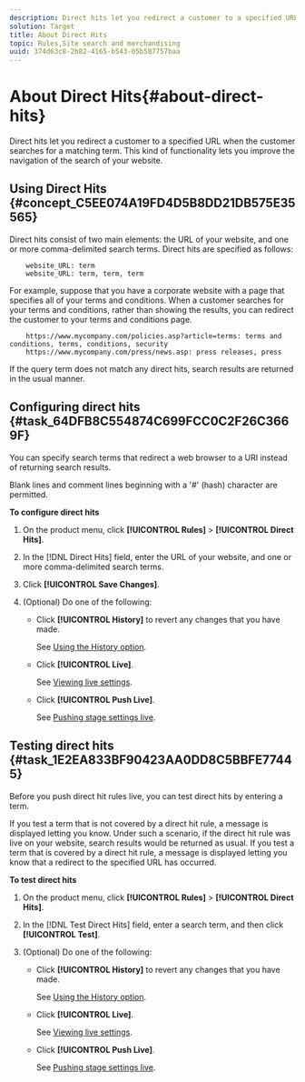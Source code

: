 ```yaml
---
description: Direct hits let you redirect a customer to a specified URL when the customer searches for a matching term. This kind of functionality lets you improve the navigation of the search of your website.
solution: Target
title: About Direct Hits
topic: Rules,Site search and merchandising
uuid: 374d63c8-2b82-4165-b543-05b587757baa
---
```


# About Direct Hits{#about-direct-hits}

Direct hits let you redirect a customer to a specified URL when the customer searches for a matching term. This kind of functionality lets you improve the navigation of the search of your website.

## Using Direct Hits {#concept_C5EE074A19FD4D5B8DD21DB575E35565} 

Direct hits consist of two main elements: the URL of your website, and one or more comma-delimited search terms. Direct hits are specified as follows:

```
    website_URL: term
    website_URL: term, term, term
```

For example, suppose that you have a corporate website with a page that specifies all of your terms and conditions. When a customer searches for your terms and conditions, rather than showing the results, you can redirect the customer to your terms and conditions page.

```
    https://www.mycompany.com/policies.asp?article=terms: terms and conditions, terms, conditions, security
    https://www.mycompany.com/press/news.asp: press releases, press
```

If the query term does not match any direct hits, search results are returned in the usual manner. 

## Configuring direct hits {#task_64DFB8C554874C699FCC0C2F26C3669F}

You can specify search terms that redirect a web browser to a URI instead of returning search results.

<!-- 

t_configuring_direct_hits.xml

 -->

Blank lines and comment lines beginning with a '#' (hash) character are permitted.

**To configure direct hits** 

1. On the product menu, click **[!UICONTROL Rules]** > **[!UICONTROL Direct Hits]**.
1. In the [!DNL Direct Hits] field, enter the URL of your website, and one or more comma-delimited search terms.
1. Click **[!UICONTROL Save Changes]**.
1. (Optional) Do one of the following:

    * Click **[!UICONTROL History]** to revert any changes that you have made.

      See [Using the History option](../t-using-the-history-option.md#task_70DD3F87A67242BBBD2CB27156F43002). 
    
    * Click **[!UICONTROL Live]**.

      See [Viewing live settings](../c-about-staging.md#task_401A0EBDB5DB4D4CA933CBA7BECDC10F). 
    
    * Click **[!UICONTROL Push Live]**.

      See [Pushing stage settings live](../c-about-staging.md#task_44306783B4C0408AAA58B471DAF2D9A4).

## Testing direct hits {#task_1E2EA833BF90423AA0DD8C5BBFE77445}

Before you push direct hit rules live, you can test direct hits by entering a term.

<!-- 

t_testing_direct_hits.xml

 -->

If you test a term that is not covered by a direct hit rule, a message is displayed letting you know. Under such a scenario, if the direct hit rule was live on your website, search results would be returned as usual. If you test a term that is covered by a direct hit rule, a message is displayed letting you know that a redirect to the specified URL has occurred.

**To test direct hits** 

1. On the product menu, click **[!UICONTROL Rules]** > **[!UICONTROL Direct Hits]**.
1. In the [!DNL Test Direct Hits] field, enter a search term, and then click **[!UICONTROL Test]**.
1. (Optional) Do one of the following:

    * Click **[!UICONTROL History]** to revert any changes that you have made.

      See [Using the History option](../t-using-the-history-option.md#task_70DD3F87A67242BBBD2CB27156F43002). 
    
    * Click **[!UICONTROL Live]**.

      See [Viewing live settings](../c-about-staging.md#task_401A0EBDB5DB4D4CA933CBA7BECDC10F). 
    
    * Click **[!UICONTROL Push Live]**.

      See [Pushing stage settings live](../c-about-staging.md#task_44306783B4C0408AAA58B471DAF2D9A4).

